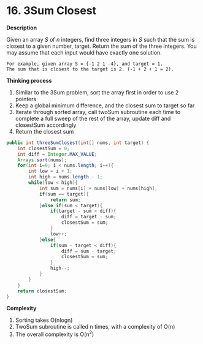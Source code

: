 # 16. 3Sum Closest

**Description**

Given an array *S* of *n* integers, find three integers in *S* such that the sum is closest to a given number, target. Return the sum of the three integers. You may assume that each input would have exactly one solution.

```
For example, given array S = {-1 2 1 -4}, and target = 1.
The sum that is closest to the target is 2. (-1 + 2 + 1 = 2).
```

**Thinking process**

1. Similar to the 3Sum problem, sort the array first in order to use 2 pointers
2. Keep a global minimum difference, and the closest sum to target so far
3. Iterate through sorted array, call twoSum subroutine each time to complete a full sweep of the rest of the array, update diff and closestSum accordingly
4. Return the closest sum

```java
public int threeSumClosest(int[] nums, int target) {
	int closestSum = 0;
    int diff = Integer.MAX_VALUE;
    Arrays.sort(nums);
    for(int i=0; i < nums.length; i++){
        int low = i + 1;
        int high = nums.length - 1;
        while(low < high){
            int sum = nums[i] + nums[low] + nums[high];
            if(sum == target){
                return sum;
            }else if(sum < target){
                if(target - sum < diff){
                    diff = target - sum;
                    closestSum = sum;
                }
                low++;
            }else{
                if(sum - target < diff){
                    diff = sum - target;
                    closestSum = sum;
                }
                high--;
            }
        }
    }
    return closestSum;
}
```
**Complexity**

1. Sorting takes O(nlogn)
2. TwoSum subroutine is called n times, with a complexity of O(n)
3. The overall complexity is O(n<sup>2</sup>)

